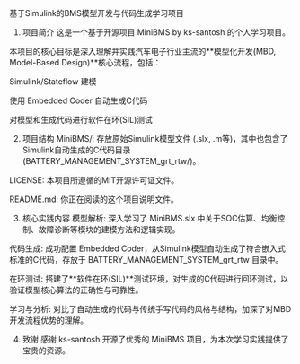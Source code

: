 基于Simulink的BMS模型开发与代码生成学习项目
1. 项目简介
这是一个基于开源项目 MiniBMS by ks-santosh 的个人学习项目。

本项目的核心目标是深入理解并实践汽车电子行业主流的**模型化开发(MBD, Model-Based Design)**核心流程，包括：

Simulink/Stateflow 建模

使用 Embedded Coder 自动生成C代码

对模型和生成代码进行软件在环(SIL)测试

2. 项目结构
MiniBMS/: 存放原始Simulink模型文件 (.slx, .m等)，其中也包含了Simulink自动生成的C代码目录 (BATTERY_MANAGEMENT_SYSTEM_grt_rtw/)。

LICENSE: 本项目所遵循的MIT开源许可证文件。

README.md: 你正在阅读的这个项目说明文件。

3. 核心实践内容
模型解析: 深入学习了 MiniBMS.slx 中关于SOC估算、均衡控制、故障诊断等模块的建模方法和逻辑实现。

代码生成: 成功配置 Embedded Coder，从Simulink模型自动生成了符合嵌入式标准的C代码，存放于 BATTERY_MANAGEMENT_SYSTEM_grt_rtw 目录中。

在环测试: 搭建了**软件在环(SIL)**测试环境，对生成的C代码进行回环测试，以验证模型核心算法的正确性与可靠性。

学习与分析: 对比了自动生成的代码与传统手写代码的风格与结构，加深了对MBD开发流程优势的理解。

4. 致谢
感谢 ks-santosh 开源了优秀的 MiniBMS 项目，为本次学习实践提供了宝贵的资源。
